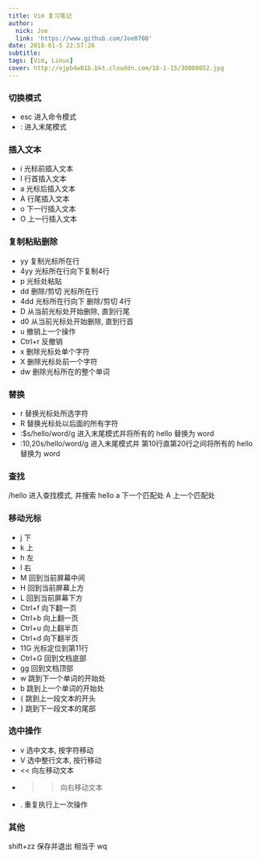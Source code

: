 ```yaml
---
title: Vim 复习笔记
author:
  nick: Joe
  link: 'https://www.github.com/Joe0708'
date: 2018-01-5 22:57:26
subtitle:
tags: [Vim, Linux]
cover: http://ojpb4w81b.bkt.clouddn.com/18-1-15/38008852.jpg
---
```


### 切换模式
* esc 进入命令模式
* : 进入末尾模式


### 插入文本
* i 光标前插入文本
* I 行首插入文本
* a 光标后插入文本 
* A 行尾插入文本
* o 下一行插入文本
* O 上一行插入文本


### 复制粘贴删除
* yy 复制光标所在行
* 4yy 光标所在行向下复制4行 
* p 光标处粘贴
* dd 删除/剪切 光标所在行
* 4dd 光标所在行向下 删除/剪切 4行
* D 从当前光标处开始删除, 直到行尾
* d0 从当前光标处开始删除, 直到行首 
* u 撤销上一个操作
* Ctrl+r 反撤销
* x 删除光标处单个字符
* X 删除光标处前一个字符
* dw 删除光标所在的整个单词


### 替换
* r 替换光标处所选字符
* R 替换光标处以后面的所有字符
* :$s/hello/word/g 进入末尾模式并将所有的 hello 替换为 word
* :10,20s/hello/word/g 进入末尾模式并 第10行直第20行之间将所有的 hello 替换为 word


### 查找
/hello 进入查找模式, 并搜索 hello
a 下一个匹配处
A 上一个匹配处


### 移动光标
* j 下
* k 上
* h 左
* l 右
* M 回到当前屏幕中间
* H 回到当前屏幕上方
* L 回到当前屏幕下方
* Ctrl+f 向下翻一页
* Ctrl+b 向上翻一页
* Ctrl+u 向上翻半页
* Ctrl+d 向下翻半页
* 11G 光标定位到第11行
* Ctrl+G 回到文档底部
* gg 回到文档顶部
* w 跳到下一个单词的开始处
* b 跳到上一个单词的开始处
* { 跳到上一段文本的开头
* } 跳到下一段文本的尾部


### 选中操作
* v 选中文本, 按字符移动
* V 选中整行文本, 按行移动
* << 向左移动文本
* >> 向右移动文本
* . 重复执行上一次操作


### 其他
shift+zz 保存并退出 相当于 wq
